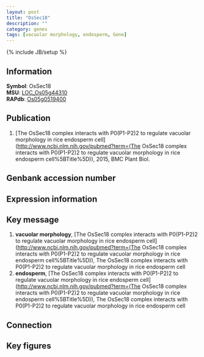 ```yaml
---
layout: post
title: "OsSec18"
description: ""
category: genes
tags: [vacuolar morphology, endosperm, Gene]
---
```

{% include JB/setup %}

## Information
__Symbol__: OsSec18  
__MSU__: [LOC_Os05g44310](http://rice.plantbiology.msu.edu/cgi-bin/ORF_infopage.cgi?orf=LOC_Os05g44310)  
__RAPdb__: [Os05g0519400](http://rapdb.dna.affrc.go.jp/viewer/gbrowse_details/irgsp1?name=Os05g0519400)  

## Publication
1. [The OsSec18 complex interacts with P0(P1-P2)2 to regulate vacuolar morphology in  rice endosperm cell](http://www.ncbi.nlm.nih.gov/pubmed?term=(The OsSec18 complex interacts with P0(P1-P2)2 to regulate vacuolar morphology in  rice endosperm cell%5BTitle%5D)), 2015, BMC Plant Biol.

## Genbank accession number

## Expression information

## Key message
1. __vacuolar morphology__, [The OsSec18 complex interacts with P0(P1-P2)2 to regulate vacuolar morphology in  rice endosperm cell](http://www.ncbi.nlm.nih.gov/pubmed?term=(The OsSec18 complex interacts with P0(P1-P2)2 to regulate vacuolar morphology in  rice endosperm cell%5BTitle%5D)), The OsSec18 complex interacts with P0(P1-P2)2 to regulate vacuolar morphology in  rice endosperm cell
2. __endosperm__, [The OsSec18 complex interacts with P0(P1-P2)2 to regulate vacuolar morphology in  rice endosperm cell](http://www.ncbi.nlm.nih.gov/pubmed?term=(The OsSec18 complex interacts with P0(P1-P2)2 to regulate vacuolar morphology in  rice endosperm cell%5BTitle%5D)), The OsSec18 complex interacts with P0(P1-P2)2 to regulate vacuolar morphology in  rice endosperm cell

## Connection

## Key figures


